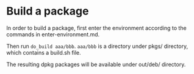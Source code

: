 # Build a package

In order to build a package, first enter the environment according to the
commands in enter-environment.md.

Then run `do_build aaa/bbb`. `aaa/bbb` is a directory under pkgs/ directory,
which contains a build.sh file.

The resulting dpkg packages will be available under out/deb/ directory.
